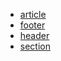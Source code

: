 - [article](/md/html/article.md)
- [footer](/md/html/footer.md)
- [header](/md/html/header.md)
- [section](/md/html/section.md)